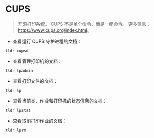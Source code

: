 # CUPS

> 开源打印系统。
> CUPS 不是单个命令，而是一组命令。
> 更多信息：<https://www.cups.org/index.html>。

- 查看运行 CUPS 守护进程的文档：

`tldr cupsd`

- 查看管理打印机的文档：

`tldr lpadmin`

- 查看打印文件的文档：

`tldr lp`

- 查看当前类、作业和打印机的状态信息的文档：

`tldr lpstat`

- 查看取消打印作业的文档：

`tldr lprm`